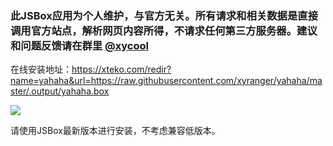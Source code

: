### 此JSBox应用为个人维护，与官方无关。所有请求和相关数据是直接调用官方站点，解析网页内容所得，不请求任何第三方服务器。建议和问题反馈请在群里 [@xycool](https://t.me/xycool)


在线安装地址：https://xteko.com/redir?name=yahaha&url=https://raw.githubusercontent.com/xyranger/yahaha/master/.output/yahaha.box

![](http://ww1.sinaimg.cn/large/a8f55599gy1fxfqjoz7e3j20n01ds1ky.jpg)

请使用JSBox最新版本进行安装，不考虑兼容低版本。


